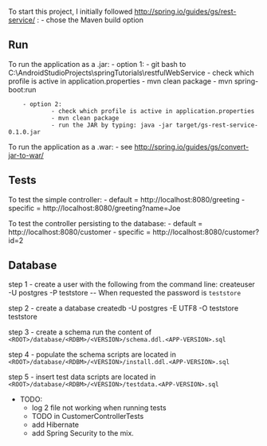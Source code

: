 To start this project, I initially followed http://spring.io/guides/gs/rest-service/ :
		- chose the Maven build option


## Run
To run the application as a .jar:
        - option 1:
                - git bash to C:\AndroidStudioProjects\springTutorials\restfulWebService
                - check which profile is active in application.properties
                - mvn clean package
                - mvn spring-boot:run

        - option 2:
                - check which profile is active in application.properties
                - mvn clean package
                - run the JAR by typing: java -jar target/gs-rest-service-0.1.0.jar


To run the application as a .war:
        - see http://spring.io/guides/gs/convert-jar-to-war/


## Tests
To test the simple controller:
        - default = http://localhost:8080/greeting
        - specific = http://localhost:8080/greeting?name=Joe


To test the controller persisting to the database:
        - default = http://localhost:8080/customer
        - specific = http://localhost:8080/customer?id=2


## Database
step 1 - create a user with the following from the command line:
    createuser -U postgres -P teststore
    -- When requested the password is `teststore`

step 2 - create a database
    createdb -U postgres -E UTF8 -O teststore teststore

step 3 - create a schema
    run the content of `<ROOT>/database/<RDBM>/<VERSION>/schema.ddl.<APP-VERSION>.sql`

step 4 - populate the schema
    scripts are located in `<ROOT>/database/<RDBM>/<VERSION>/install.ddl.<APP-VERSION>.sql`

step 5 - insert test data
    scripts are located in `<ROOT>/database/<RDBM>/<VERSION>/testdata.<APP-VERSION>.sql`


- TODO:
    - log 2 file not working when running tests
    - TODO in CustomerControllerTests
    - add Hibernate
    - add Spring Security to the mix.
